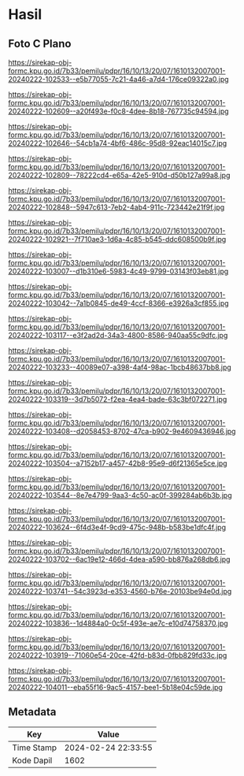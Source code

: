 # Hasil

## Foto C Plano

https://sirekap-obj-formc.kpu.go.id/7b33/pemilu/pdpr/16/10/13/20/07/1610132007001-20240222-102533--e5b77055-7c21-4a46-a7d4-176ce09322a0.jpg

https://sirekap-obj-formc.kpu.go.id/7b33/pemilu/pdpr/16/10/13/20/07/1610132007001-20240222-102609--a20f493e-f0c8-4dee-8b18-767735c94594.jpg

https://sirekap-obj-formc.kpu.go.id/7b33/pemilu/pdpr/16/10/13/20/07/1610132007001-20240222-102646--54cb1a74-4bf6-486c-95d8-92eac14015c7.jpg

https://sirekap-obj-formc.kpu.go.id/7b33/pemilu/pdpr/16/10/13/20/07/1610132007001-20240222-102809--78222cd4-e65a-42e5-910d-d50b127a99a8.jpg

https://sirekap-obj-formc.kpu.go.id/7b33/pemilu/pdpr/16/10/13/20/07/1610132007001-20240222-102848--5947c613-7eb2-4ab4-911c-723442e21f9f.jpg

https://sirekap-obj-formc.kpu.go.id/7b33/pemilu/pdpr/16/10/13/20/07/1610132007001-20240222-102921--7f710ae3-1d6a-4c85-b545-ddc608500b9f.jpg

https://sirekap-obj-formc.kpu.go.id/7b33/pemilu/pdpr/16/10/13/20/07/1610132007001-20240222-103007--d1b310e6-5983-4c49-9799-03143f03eb81.jpg

https://sirekap-obj-formc.kpu.go.id/7b33/pemilu/pdpr/16/10/13/20/07/1610132007001-20240222-103042--7a1b0845-de49-4ccf-8366-e3926a3cf855.jpg

https://sirekap-obj-formc.kpu.go.id/7b33/pemilu/pdpr/16/10/13/20/07/1610132007001-20240222-103117--e3f2ad2d-34a3-4800-8586-940aa55c9dfc.jpg

https://sirekap-obj-formc.kpu.go.id/7b33/pemilu/pdpr/16/10/13/20/07/1610132007001-20240222-103233--40089e07-a398-4af4-98ac-1bcb48637bb8.jpg

https://sirekap-obj-formc.kpu.go.id/7b33/pemilu/pdpr/16/10/13/20/07/1610132007001-20240222-103319--3d7b5072-f2ea-4ea4-bade-63c3bf072271.jpg

https://sirekap-obj-formc.kpu.go.id/7b33/pemilu/pdpr/16/10/13/20/07/1610132007001-20240222-103408--d2058453-8702-47ca-b902-9e4609436946.jpg

https://sirekap-obj-formc.kpu.go.id/7b33/pemilu/pdpr/16/10/13/20/07/1610132007001-20240222-103504--a7152b17-a457-42b8-95e9-d6f21365e5ce.jpg

https://sirekap-obj-formc.kpu.go.id/7b33/pemilu/pdpr/16/10/13/20/07/1610132007001-20240222-103544--8e7e4799-9aa3-4c50-ac0f-399284ab6b3b.jpg

https://sirekap-obj-formc.kpu.go.id/7b33/pemilu/pdpr/16/10/13/20/07/1610132007001-20240222-103624--6f4d3e4f-9cd9-475c-948b-b583be1dfc4f.jpg

https://sirekap-obj-formc.kpu.go.id/7b33/pemilu/pdpr/16/10/13/20/07/1610132007001-20240222-103702--6ac19e12-466d-4dea-a590-bb876a268db6.jpg

https://sirekap-obj-formc.kpu.go.id/7b33/pemilu/pdpr/16/10/13/20/07/1610132007001-20240222-103741--54c3923d-e353-4560-b76e-20103be94e0d.jpg

https://sirekap-obj-formc.kpu.go.id/7b33/pemilu/pdpr/16/10/13/20/07/1610132007001-20240222-103836--1d4884a0-0c5f-493e-ae7c-e10d74758370.jpg

https://sirekap-obj-formc.kpu.go.id/7b33/pemilu/pdpr/16/10/13/20/07/1610132007001-20240222-103919--71060e54-20ce-42fd-b83d-0fbb829fd33c.jpg

https://sirekap-obj-formc.kpu.go.id/7b33/pemilu/pdpr/16/10/13/20/07/1610132007001-20240222-104011--eba55f16-9ac5-4157-bee1-5b18e04c59de.jpg


## Metadata

| Key        | Value               |
| ---------- | ------------------- |
| Time Stamp | 2024-02-24 22:33:55 |
| Kode Dapil | 1602                |



